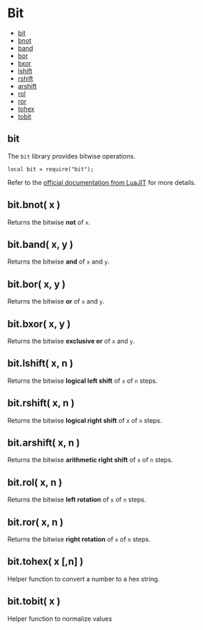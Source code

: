 ﻿
# Bit
* [bit](#bit-1)
* [bnot](#bitbnot-x-)
* [band](#bitband-x-y-)
* [bor](#bitbor-x-y-)
* [bxor](#bitbxor-x-y-)
* [lshift](#bitlshift-x-n-)
* [rshift](#bitrshift-x-n-)
* [arshift](#bitarshift-x-n-)
* [rol](#bitrol-x-n-)
* [ror](#bitror-x-n-)
* [tohex](#bittohex-x-n-)
* [tobit](#bittobit-x-)
	


## bit
The ``bit`` library provides bitwise operations.

	local bit = require("bit");

Refer to the [official documentation from LuaJIT](http://bitop.luajit.org/api.html) for more details.



## bit.bnot( x )
Returns the bitwise **not** of ``x``.



## bit.band( x, y )
Returns the bitwise **and** of ``x`` and ``y``.



## bit.bor( x, y )
Returns the bitwise **or** of ``x`` and ``y``.



## bit.bxor( x, y )
Returns the bitwise **exclusive or** of ``x`` and ``y``.



## bit.lshift( x, n )
Returns the bitwise **logical left shift** of ``x`` of ``n`` steps.



## bit.rshift( x, n )
Returns the bitwise **logical right shift** of ``x`` of ``n`` steps.



## bit.arshift( x, n )
Returns the bitwise **arithmetic right shift** of ``x`` of ``n`` steps.



## bit.rol( x, n )
Returns the bitwise **left rotation** of ``x`` of ``n`` steps.



## bit.ror( x, n )
Returns the bitwise **right rotation** of ``x`` of ``n`` steps.



## bit.tohex( x [,n] )
Helper function to convert a number to a hex string.



## bit.tobit( x )
Helper function to normalize values



